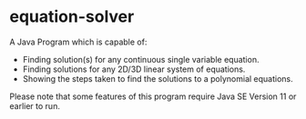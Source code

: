 # equation-solver
A Java Program which is capable of:

* Finding solution(s) for any continuous single variable equation.
* Finding solutions for any 2D/3D linear system of equations.
* Showing the steps taken to find the solutions to a polynomial equations.

Please note that some features of this program require Java SE Version 11 or earlier to run.

